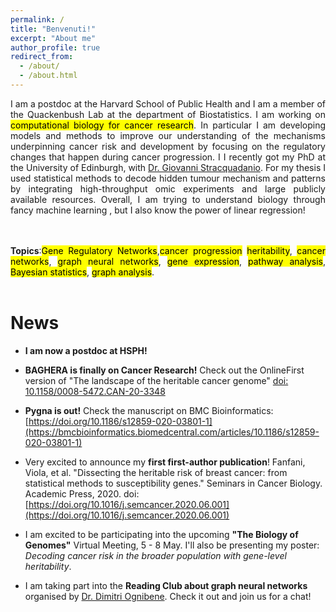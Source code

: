 ```yaml
---
permalink: /
title: "Benvenuti!"
excerpt: "About me"
author_profile: true
redirect_from: 
  - /about/
  - /about.html
---
```




<div style="text-align: justify"> 

I am a postdoc at the Harvard School of Public Health and I am a member of the Quackenbush Lab at the department of
Biostatistics.
I am working on  <mark>computational biology for cancer research</mark>. In particular I am developing models and
methods to improve our understanding of the mechanisms underpinning cancer risk and development by focusing on the
regulatory changes that happen during cancer progression. I  I recently got my PhD
at the University of Edinburgh, with <a href="https://www.stracquadaniolab.org/">Dr. Giovanni Stracquadanio</a>. For my
thesis I used statistical
methods to decode hidden tumour mechanism and patterns by integrating high-throughput omic experiments and large
publicly available resources. Overall, I am trying to understand biology through fancy machine learning , but I also
know the power of linear regression!    

<br />
<br />
<b>Topics</b>:<mark>Gene Regulatory Networks</mark>,<mark>cancer progression</mark> <mark>heritability</mark>, <mark>cancer networks</mark>, <mark>graph neural networks</mark>, <mark>gene expression</mark>, <mark>pathway analysis</mark>, <mark>Bayesian statistics</mark>,  <mark>graph analysis</mark>.



 </div>  
   
<br />


News
======

* __I am now a postdoc at HSPH!__

* __BAGHERA is finally on Cancer Research!__ Check out the OnlineFirst version of "The landscape of the heritable cancer genome" [doi: 10.1158/0008-5472.CAN-20-3348](https://cancerres.aacrjournals.org/content/early/2021/03/12/0008-5472.CAN-20-3348)

 * __Pygna is out!__ Check the manuscript on BMC Bioinformatics:[https://doi.org/10.1186/s12859-020-03801-1](https://bmcbioinformatics.biomedcentral.com/articles/10.1186/s12859-020-03801-1)

 * Very excited to announce my __first first-author publication__! Fanfani, Viola, et al. "Dissecting the heritable risk of breast cancer: from statistical methods to susceptibility genes." Seminars in Cancer Biology. Academic Press, 2020. doi: [https://doi.org/10.1016/j.semcancer.2020.06.001](https://doi.org/10.1016/j.semcancer.2020.06.001)

 * I am excited to be participating into the upcoming __"The Biology of Genomes"__ Virtual Meeting, 5 - 8 May. I'll also be presenting my poster: 
 _Decoding cancer risk in the broader population with gene-level heritability_.

 * I am taking part into the __Reading Club about graph neural networks__ organised by [Dr. Dimitri Ognibene](https://sites.google.com/site/dimitriognibenehomepage/graph-net-reading-group "do"). Check it out and join us for a chat!

<br />
